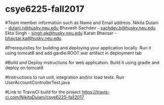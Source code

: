 # csye6225-fall2017

#Team member information such as Name and Email address.
Nikita Dulani - dulani.n@husky.neu.edu
Bhavesh Sachdev - sachdev.b@husky.neu.edu
Ekta Singh - singh.ek@husky.neu.edu
Karan Bhavsar - bhavsar.ka@husky.neu.edu

#Prerequisites for building and deploying your application locally.
Run it using tomcat8 and add gardle:ROOT.war artifact in deployment tab

#Build and Deploy instructions for web application.
Build it using gradle and deploy on tomcat8

#Instructions to run unit, integration and/or load tests.
Run UserAccountControllerTest.java

#Link to TravisCI build for the project
https://travis-ci.com/NikitaDulani/csye6225-fall2017



